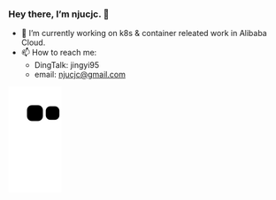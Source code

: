 ### Hey there, I’m njucjc. 👋

- 🔭 I’m currently working on k8s & container releated work in Alibaba Cloud.
- 📫 How to reach me:
  - DingTalk: jingyi95
  - email: njucjc@gmail.com

<!--
**njucjc/njucjc** is a ✨ _special_ ✨ repository because its `README.md` (this file) appears on your GitHub profile.
![njucjc's GitHub stats](https://github-readme-stats.vercel.app/api?username=njucjc&show_icons=true&theme=vue)

Here are some ideas to get you started:

- 🔭 I’m currently working on ...
- 🌱 I’m currently learning ...
- 👯 I’m looking to collaborate on ...
- 🤔 I’m looking for help with ...
- 💬 Ask me about ...
- 📫 How to reach me: ...
- 😄 Pronouns: ...
- ⚡ Fun fact: ...
-->
![snake gif](https://github.com/njucjc/njucjc/blob/output/github-contribution-grid-snake.svg)
